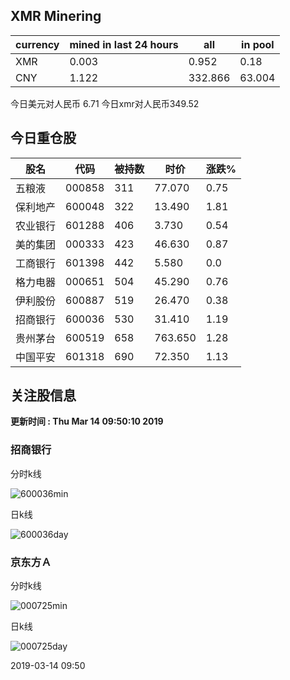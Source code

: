 ## XMR Minering

|currency|mined in last 24 hours|all|in pool|
|---|---|---|---|
|XMR|0.003|0.952|0.18|
|CNY|1.122|332.866|63.004|

今日美元对人民币 6.71	今日xmr对人民币349.52


## 今日重仓股 

|股名|代码|被持数|时价|涨跌%|
|---|---|---|---|---|
|五粮液|000858|311|77.070|0.75|
|保利地产|600048|322|13.490|1.81|
|农业银行|601288|406|3.730|0.54|
|美的集团|000333|423|46.630|0.87|
|工商银行|601398|442|5.580|0.0|
|格力电器|000651|504|45.290|0.76|
|伊利股份|600887|519|26.470|0.38|
|招商银行|600036|530|31.410|1.19|
|贵州茅台|600519|658|763.650|1.28|
|中国平安|601318|690|72.350|1.13|

## 关注股信息
**更新时间 : Thu Mar 14 09:50:10 2019**
### 招商银行 
分时k线

![600036min](http://image.sinajs.cn/newchart/min/n/sh600036.gif)

日k线

![600036day](http://image.sinajs.cn/newchart/daily/n/sh600036.gif)

### 京东方Ａ 
分时k线

![000725min](http://image.sinajs.cn/newchart/min/n/sz000725.gif)

日k线

![000725day](http://image.sinajs.cn/newchart/daily/n/sz000725.gif)

2019-03-14 09:50